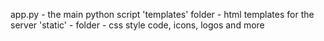 app.py - the main python script
'templates' folder - html templates for the server
'static' - folder - css style code, icons, logos and more
